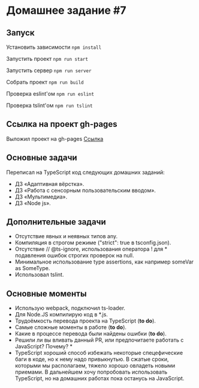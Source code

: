 # Домашнее задание #7

## Запуск

Установить зависимости `npm install`

Запустить проект `npm run start`

Запустить сервер `npm run server`

Собрать проект `npm run build`

Проверка eslint'ом `npm run eslint`

Проверка tslint'ом `npm run tslint`

## Ссылка на проект gh-pages

Выложил проект на gh-pages
[Ссылка](https://sukachevalex.github.io/shri-2018-2-homework-7/)

## Основные задачи

  Переписал на TypeScript код следующих домашних заданий:

* ДЗ «Адаптивная вёрстка».
* ДЗ «Работа с сенсорным пользовательским вводом».
* ДЗ «Мультимедиа».
* ДЗ «Node js».

## Дополнительные задачи

* Отсутствие явных и неявных типов any.
* Компиляция в строгом режиме ("strict": true в tsconfig.json).
* Отсутствие // @ts-ignore, использования оператора ! для * подавления ошибок строгих проверок на null.
* Минимальное использование type assertions, как например someVar as SomeType.
* Использовал tslint.

## Основные моменты

* Использую webpack, подключил ts-loader.
* Для Node.JS компилирую код в *.js.
* Трудоёмкость перевода проекта на TypeScript (**to do**).
* Самые сложные моменты в работе (**to do**).
* Какие в процессе перевода были найдены ошибки (**to do**).
* Решили ли вы вливать данный PR, или предпочитаете работать с JavaScript? Почему? *
* TypeScript хороший способ избежать некоторые спецефические баги в коде, но к нему надо привыкнутью. В сжатые сроки, которыми мы располагаем, тяжело хорошо овладеть новыми приемами. В дальнейшем хочу попробовать использовать TypeScript, но на домашних работах пока останусь на JavaScript. 